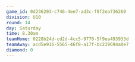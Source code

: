 ```yaml
---
game_id: 0d236203-c746-4ee7-ad3c-f0f2ea736260
division: U10
round: 14
day: Saturday
time: 8.30am
teamHome: 0228b24d-cd2d-4cc5-9770-5f9ea493933d
teamAway: acd5e916-5565-46f8-a17f-bc239694a0e7
diamond: 0
---
```

